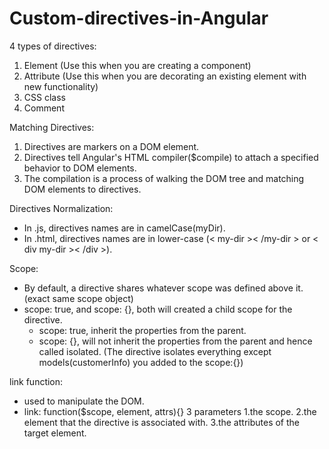 # Custom-directives-in-Angular
4 types of directives:

1. Element (Use this when you are creating a component)
2. Attribute (Use this when you are decorating an existing element with new functionality)
3. CSS class
4. Comment


Matching Directives:

1. Directives are markers on a DOM element.
2. Directives tell Angular's HTML compiler($compile) to attach a specified behavior to DOM elements.
3. The compilation is a process of walking the DOM tree and matching DOM elements to directives.

Directives Normalization:

- In .js, directives names are in camelCase(myDir).
- In .html, directives names are in lower-case (< my-dir >< /my-dir > or < div my-dir >< /div >).

Scope:

- By default, a directive shares whatever scope was defined above it. (exact same scope object)
- scope: true, and scope: {},  both will created a child scope for the directive.
  - scope: true,    inherit the properties from the parent.
  - scope: {},      will not inherit the properties from the parent and hence called isolated. (The directive isolates everything except models(customerInfo) you added to the scope:{})
  
link function:

- used to manipulate the DOM.
- link: function($scope, element, attrs){} 3 parameters
  1.the scope.
  2.the element that the directive is associated with.
  3.the attributes of the target element.

